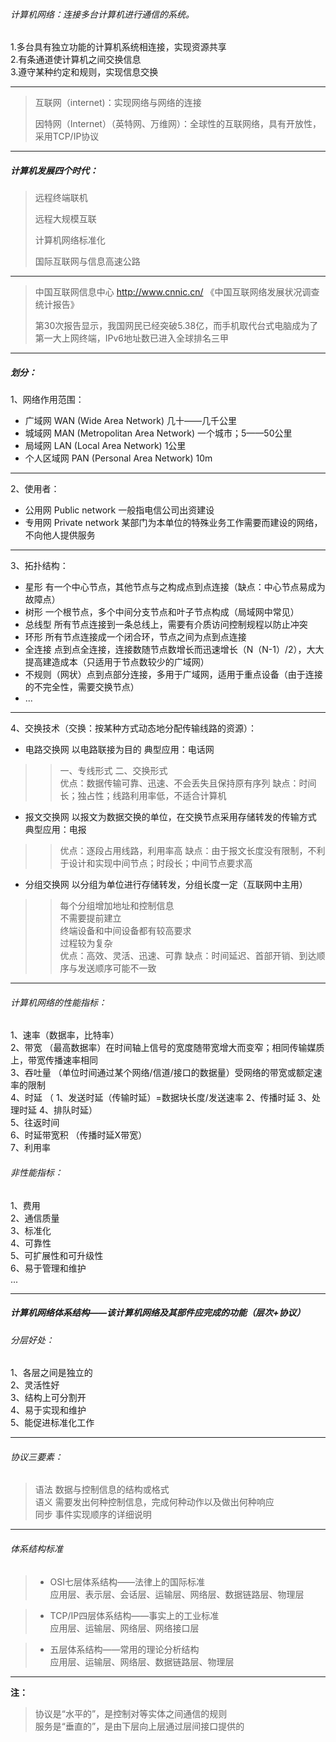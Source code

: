 ###### 计算机网络：连接多台计算机进行通信的系统。  
1.多台具有独立功能的计算机系统相连接，实现资源共享  
2.有条通道使计算机之间交换信息  
3.遵守某种约定和规则，实现信息交换  
_______________________________________________

> 互联网（internet)：实现网络与网络的连接  
>  
> 因特网（Internet）（英特网、万维网）：全球性的互联网络，具有开放性，采用TCP/IP协议  

________________________________________________

##### 计算机发展四个时代：  
> 远程终端联机  
>  
> 远程大规模互联  
>  
> 计算机网络标准化  
>  
> 国际互联网与信息高速公路  

____________________________________________________________________

> 中国互联网信息中心 http://www.cnnic.cn/  《中国互联网络发展状况调查统计报告》
>
> 第30次报告显示，我国网民已经突破5.38亿，而手机取代台式电脑成为了第一大上网终端，IPv6地址数已进入全球排名三甲

_____________________________________________________________________

##### 划分：

1、网络作用范围：  
- 广域网 WAN (Wide Area Network) 几十——几千公里  
- 城域网 MAN (Metropolitan Area Network) 一个城市；5——50公里  
- 局域网 LAN (Local Area Network) 1公里  
- 个人区域网 PAN (Personal Area Network) 10m  
________________________________________________________________________
2、使用者：  
- 公用网 Public network 一般指电信公司出资建设  
- 专用网 Private network 某部门为本单位的特殊业务工作需要而建设的网络，不向他人提供服务  

_______________________________________________________________________
3、拓扑结构：
- 星形 有一个中心节点，其他节点与之构成点到点连接（缺点：中心节点易成为故障点）  
- 树形 一个根节点，多个中间分支节点和叶子节点构成（局域网中常见）  
- 总线型 所有节点连接到一条总线上，需要有介质访问控制规程以防止冲突  
- 环形 所有节点连接成一个闭合环，节点之间为点到点连接  
- 全连接 点到点全连接，连接数随节点数增长而迅速增长（N（N-1）/2），大大提高建造成本（只适用于节点数较少的广域网）  
- 不规则（网状）点到点部分连接，多用于广域网，适用于重点设备（由于连接的不完全性，需要交换节点）  
- ...

____________________________________________________________________________
4、交换技术（交换：按某种方式动态地分配传输线路的资源）：  
- 电路交换网 以电路联接为目的 典型应用：电话网  
>> 一、专线形式 二、交换形式  
>> 优点：数据传输可靠、迅速、不会丢失且保持原有序列  缺点：时间长；独占性；线路利用率低，不适合计算机  
- 报文交换网 以报文为数据交换的单位，在交换节点采用存储转发的传输方式 典型应用：电报  
>> 优点：逐段占用线路，利用率高  缺点：由于报文长度没有限制，不利于设计和实现中间节点；时段长；中间节点要求高  
- 分组交换网 以分组为单位进行存储转发，分组长度一定（互联网中主用）  
>> 每个分组增加地址和控制信息  
>> 不需要提前建立  
>> 终端设备和中间设备都有较高要求  
>> 过程较为复杂  
>> 优点：高效、灵活、迅速、可靠  缺点：时间延迟、首部开销、到达顺序与发送顺序可能不一致  

____________________________________________________________________________________

###### 计算机网络的性能指标：  
1、速率（数据率，比特率）  
2、带宽 （最高数据率）在时间轴上信号的宽度随带宽增大而变窄；相同传输媒质上，带宽传播速率相同  
3、吞吐量 （单位时间通过某个网络/信道/接口的数据量）受网络的带宽或额定速率的限制  
4、时延 （ 1、发送时延（传输时延）=数据块长度/发送速率  2、传播时延  3、处理时延  4、排队时延）  
5、往返时间  
6、时延带宽积 （传播时延X带宽）  
7、利用率  

###### 非性能指标：  
1、费用  
2、通信质量  
3、标准化  
4、可靠性  
5、可扩展性和可升级性  
6、易于管理和维护  
...

_________________________________________________________________________

##### 计算机网络体系结构——该计算机网络及其部件应完成的功能（层次+协议）

###### 分层好处：  
1、各层之间是独立的  
2、灵活性好  
3、结构上可分割开  
4、易于实现和维护  
5、能促进标准化工作  
_______________________________________________________________________
###### 协议三要素：  
> 语法 数据与控制信息的结构或格式  
> 语义 需要发出何种控制信息，完成何种动作以及做出何种响应  
> 同步 事件实现顺序的详细说明  
________________________________________________________________________
###### 体系结构标准  
> - OSI七层体系结构——法律上的国际标准  
> 应用层、表示层、会话层、运输层、网络层、数据链路层、物理层  

> - TCP/IP四层体系结构——事实上的工业标准   
> 应用层、运输层、网络层、网络接口层  

> - 五层体系结构——常用的理论分析结构  
> 应用层、运输层、网络层、数据链路层、物理层  

________________________________________________________________________
**注：**  
>  协议是“水平的”，是控制对等实体之间通信的规则  
>  服务是“垂直的”，是由下层向上层通过层间接口提供的
